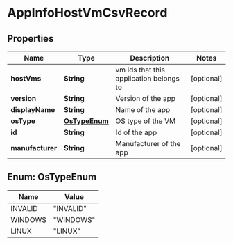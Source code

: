 # AppInfoHostVmCsvRecord

## Properties
Name | Type | Description | Notes
------------ | ------------- | ------------- | -------------
**hostVms** | **String** | vm ids that this application belongs to |  [optional]
**version** | **String** | Version of the app |  [optional]
**displayName** | **String** | Name of the app |  [optional]
**osType** | [**OsTypeEnum**](#OsTypeEnum) | OS type of the VM |  [optional]
**id** | **String** | Id of the app |  [optional]
**manufacturer** | **String** | Manufacturer of the app |  [optional]

<a name="OsTypeEnum"></a>
## Enum: OsTypeEnum
Name | Value
---- | -----
INVALID | &quot;INVALID&quot;
WINDOWS | &quot;WINDOWS&quot;
LINUX | &quot;LINUX&quot;
